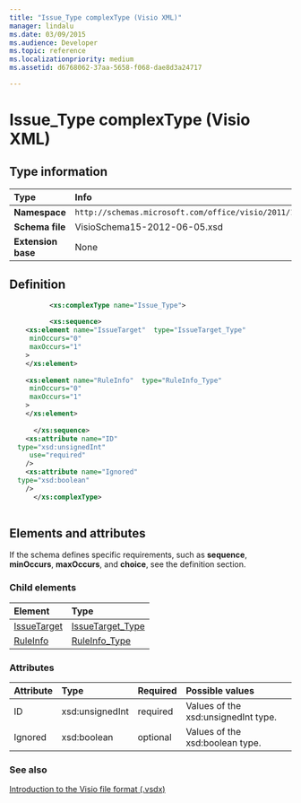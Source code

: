 ```yaml
---
title: "Issue_Type complexType (Visio XML)"
manager: lindalu
ms.date: 03/09/2015
ms.audience: Developer
ms.topic: reference
ms.localizationpriority: medium
ms.assetid: d6768062-37aa-5658-f068-dae8d3a24717

---
```


# Issue_Type complexType (Visio XML)

## Type information

| Type | Info |
| :------------------------|:----------------------------------|
| **Namespace** <br/>      | `http://schemas.microsoft.com/office/visio/2011/1/core`  <br/> |
| **Schema file** <br/>    | VisioSchema15-2012-06-05.xsd  <br/> |
| **Extension base** <br/> | None  <br/> |
   
## Definition

```XML
          <xs:complexType name="Issue_Type">
          
          <xs:sequence>
    <xs:element name="IssueTarget"  type="IssueTarget_Type"
     minOccurs="0"
     maxOccurs="1"
    >
    </xs:element>
    
    <xs:element name="RuleInfo"  type="RuleInfo_Type"
     minOccurs="0"
     maxOccurs="1"
    >
    </xs:element>
    
      </xs:sequence>
    <xs:attribute name="ID"
  type="xsd:unsignedInt"
     use="required"
    />
    <xs:attribute name="Ignored"
  type="xsd:boolean"
    />
      </xs:complexType>
      
```

## Elements and attributes

If the schema defines specific requirements, such as **sequence**, **minOccurs**, **maxOccurs**, and **choice**, see the definition section. 
  
### Child elements

| Element | Type |
|:----------|:-------|
|[IssueTarget](issuetarget-element-issue_type-complextypevisio-xml.md) <br/> | [IssueTarget_Type](issuetarget_type-complextypevisio-xml.md) <br/> |
|[RuleInfo](ruleinfo-element-issue_type-complextypevisio-xml.md) <br/>       | [RuleInfo_Type](ruleinfo_type-complextypevisio-xml.md) <br/> |
   
### Attributes

| Attribute      | Type                   | Required        | Possible values    |
| :--------------| :----------------------| :---------------| :------------------|
| ID  <br/>      | xsd:unsignedInt <br/>  | required <br/>  | Values of the xsd:unsignedInt type. |
| Ignored <br/>  | xsd:boolean <br/>      | optional <br/>  | Values of the xsd:boolean type. |
   
### See also
[Introduction to the Visio file format (.vsdx)](/office/client-developer/visio/introduction-to-the-visio-file-formatvsdx)
